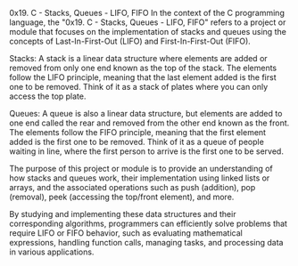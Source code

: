 0x19. C - Stacks, Queues - LIFO, FIFO
In the context of the C programming language, the "0x19. C - Stacks, Queues - LIFO, FIFO" refers to a project or module that focuses on the implementation of stacks and queues using the concepts of Last-In-First-Out (LIFO) and First-In-First-Out (FIFO).

Stacks: A stack is a linear data structure where elements are added or removed from only one end known as the top of the stack. The elements follow the LIFO principle, meaning that the last element added is the first one to be removed. Think of it as a stack of plates where you can only access the top plate.

Queues: A queue is also a linear data structure, but elements are added to one end called the rear and removed from the other end known as the front. The elements follow the FIFO principle, meaning that the first element added is the first one to be removed. Think of it as a queue of people waiting in line, where the first person to arrive is the first one to be served.

The purpose of this project or module is to provide an understanding of how stacks and queues work, their implementation using linked lists or arrays, and the associated operations such as push (addition), pop (removal), peek (accessing the top/front element), and more.

By studying and implementing these data structures and their corresponding algorithms, programmers can efficiently solve problems that require LIFO or FIFO behavior, such as evaluating mathematical expressions, handling function calls, managing tasks, and processing data in various applications.
